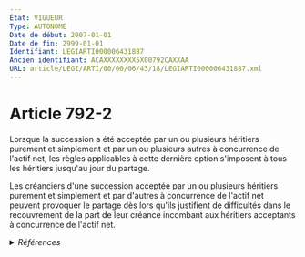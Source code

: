 ```yaml
---
État: VIGUEUR
Type: AUTONOME
Date de début: 2007-01-01
Date de fin: 2999-01-01
Identifiant: LEGIARTI000006431887
Ancien identifiant: ACAXXXXXXXX5X00792CAXXAA
URL: article/LEGI/ARTI/00/00/06/43/18/LEGIARTI000006431887.xml
---
```


<h1>Article 792-2</h1>

Lorsque la succession a été acceptée par un ou plusieurs héritiers purement et
simplement et par un ou plusieurs autres à concurrence de l'actif net, les
règles applicables à cette dernière option s'imposent à tous les héritiers
jusqu'au jour du partage.<br />

Les créanciers d'une succession acceptée par un ou plusieurs héritiers purement
et simplement et par d'autres à concurrence de l'actif net peuvent provoquer le
partage dès lors qu'ils justifient de difficultés dans le recouvrement de la
part de leur créance incombant aux héritiers acceptants à concurrence de l'actif
net.


<details>
  <summary><em>Références</em></summary>

  <h2>Articles faisant référence à l'article</h2>
  
  <ul>
    <li>
      <a href="https://legal.tricoteuses.fr//redirection/LEGIARTI000006284835?vers=git&vers=legifrance">LOI n° 2006-728 du 23 juin 2006 portant réforme des successions et des libéralités - article 1 ENTIEREMENT_MODIF</a> CREATION cible
    </li>
  </ul>
  
  <h2>Références faites par l'article</h2>
  
  <ul>
    <li>
      CODIFICATION source Loi 1803-04-19
    </li>
    <li>
      2006-06-23 CREATION source <a href="https://legal.tricoteuses.fr//redirection/LEGIARTI000006284835?vers=git&vers=legifrance">LOI n° 2006-728 du 23 juin 2006 portant réforme des successions et des libéralités - article 1 ENTIEREMENT_MODIF</a>
    </li>
  </ul>
</details>
